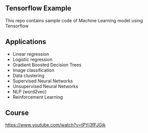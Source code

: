 ## Tensorflow Example

This repo contains sample code of Machine Learning model using Tensorflow

## Applications
- Linear regression
- Logistic regression
- Gradient Boosted Decision Trees
- Image classification
- Data clustering
- Supervised Neural Networks
- Unsupervised Neural Networks
- NLP (word2vec)
- Reinforcement Learning

## Course
https://www.youtube.com/watch?v=tPYj3fFJGjk
